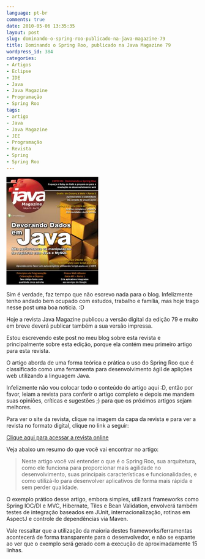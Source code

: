 ```yaml
---
language: pt-br
comments: true
date: 2010-05-06 13:35:35
layout: post
slug: dominando-o-spring-roo-publicado-na-java-magazine-79
title: Dominando o Spring Roo, publicado na Java Magazine 79
wordpress_id: 384
categories:
- Artigos
- Eclipse
- IDE
- Java
- Java Magazine
- Programação
- Spring Roo
tags:
- artigo
- Java
- Java Magazine
- JEE
- Programação
- Revista
- Spring
- Spring Roo
---
```


[![Java Magazine 79](/images/2010/05/capaOnline_79.jpg)](http://www.devmedia.com.br/javamagazine/)

Sim é verdade, faz tempo que não escrevo nada para o blog. Infelizmente tenho andado bem ocupado com estudos, trabalho e família, mas hoje trago nesse post uma boa notícia. :D

Hoje a revista Java Magazine publicou a versão digital da edição 79 e muito em breve deverá publicar também a sua versão impressa.

Estou escrevendo este post no meu blog sobre esta revista e principalmente sobre esta edição, porque ela contém meu primeiro artigo para esta revista.

O artigo aborda de uma forma teórica e prática o uso do Spring Roo que é classificado como uma ferramenta para desenvolvimento ágil de aplições web utilizando a linguagem Java.

Infelizmente não vou colocar todo o conteúdo do artigo aqui :D, então por favor, leiam a revista para conferir o artigo completo e depois me mandem suas opiniões, críticas e sugestões ;) para que os próximos artigos sejam melhores.

Para ver o site da revista, clique na imagem da capa da revista e para ver a revista no formato digital, clique no link a seguir:

[ Clique aqui para acessar a revista online ](http://www.devmedia.com.br/post-16801-Revista-Java-Magazine-79.html)

Veja abaixo um resumo do que você vai encontrar no artigo:


> Neste artigo você vai entender o que é o Spring Roo, sua arquitetura, como ele funciona para proporcionar mais agilidade no desenvolvimento, suas principais características e funcionalidades, e como utilizá-lo para desenvolver aplicativos de forma mais rápida e sem perder qualidade.

O exemplo prático desse artigo, embora simples, utilizará frameworks como Spring IOC/DI e MVC, Hibernate, Tiles e Bean Validation, envolverá também testes de integração baseados em JUnit, internacionalização, rotinas em AspectJ e controle de dependências via Maven.

Vale ressaltar que a utilização da maioria destes frameworks/ferramentas acontecerá de forma transparente para o desenvolvedor, e não se espante ao ver que o exemplo será gerado com a execução de aproximadamente 15 linhas.